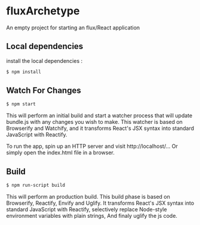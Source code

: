 # fluxArchetype

An empty project for starting an flux/React application


## Local dependencies

install the local dependencies :

```sh
$ npm install
```

## Watch For Changes

```sh
$ npm start
```

This will perform an initial build and start a watcher process that will update bundle.js with any changes you wish to make.
This watcher is based on Browserify and Watchify, and it transforms React's JSX syntax into standard JavaScript with Reactify.

To run the app, spin up an HTTP server and visit http://localhost/... Or simply open the index.html file in a browser.


## Build

```sh
$ npm run-script build
```

This will perform an production build.
This build phase is based on Browserify, Reactify, Envify and Uglify.
It transforms React's JSX syntax into standard JavaScript with Reactify,
selectively replace Node-style environment variables with plain strings,
And finaly uglify the js code.
